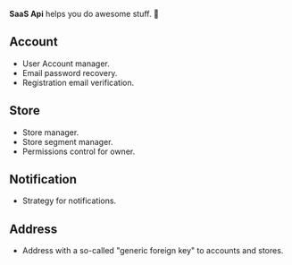 **SaaS Api** helps you do awesome stuff. 🚀

## Account

* User Account manager.
* Email password recovery.
* Registration email verification.

## Store

* Store manager.
* Store segment manager.
* Permissions control for owner.

## Notification

* Strategy for notifications.

## Address

* Address with a so-called "generic foreign key" to accounts and stores.